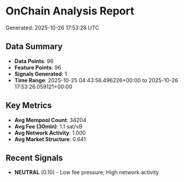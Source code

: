 # OnChain Analysis Report
Generated: 2025-10-26 17:53:28 UTC

## Data Summary
- **Data Points**: 96
- **Feature Points**: 96
- **Signals Generated**: 1
- **Time Range**: 2025-10-25 04:43:56.496226+00:00 to 2025-10-26 17:53:26.059121+00:00

## Key Metrics
- **Avg Mempool Count**: 34204
- **Avg Fee (30min)**: 1.1 sat/vB
- **Avg Network Activity**: 1.000
- **Avg Market Structure**: 0.641

## Recent Signals
- **NEUTRAL** (0.10) - Low fee pressure; High network activity
